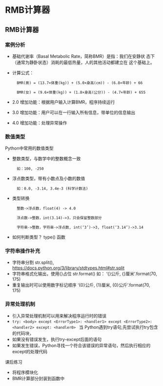 # RMB计算器

## RMB计算器

### 案例分析

- 基础代谢率（Basal Metabolic Rate，简称BMR）是指：我们在安静状
态下（通常为静卧状态）消耗的最低热量，人的其他活动都建立在
这个基础上。

- 计算公式：

		BMR(男) = (13.7×体重(kg)) + (5.0×身高(cm)) - (6.8×年龄) + 66

		BMR(女) = (9.6×体重(kg)) + (1.8×身高(公分)) - (4.7×年龄) + 655
		
- 2.0 增加功能：根据用户输入计算BMR，程序持续运行
- 3.0 增加功能：用户可以在一行输入所有信息，带单位的信息输出
- 4.0 增加功能：处理异常操作
	
		
### 数值类型

Python中常用的数值类型

- 整数类型，与数学中的整数概念一致

		如：100, -250
		
- 浮点数类型，带有小数点及小数的数值
		
		如：0.0, -3.14, 3.4e-3 (科学计数法)
		
- 类型转换

		整数->浮点数，float(4) -> 4.0
		
		浮点数->整数，int(3.14)->3，只会保留整数部分
		
		字符串->整数，字符串->浮点数, int(‘3’)->3, float(‘3.14’)->3.14
		
- 如何判断类型？ type() 函数

### 字符串操作补充

- 字符串分割
str.split(), https://docs.python.org/3/library/stdtypes.html#str.split
- 字符串格式化输出，使用{}占位
str.format()
如：
‘{}公斤, {}厘米’.format(70, 175)
- 重复输出时可以使用数字标记顺序
‘{0}公斤, {1}厘米, {0}公斤’.format(70, 175)

### 异常处理机制
- 引入异常处理机制可以用来解决程序运行时的错误
- `try:
		<body>
	except <ErrorType1>:
		<handler1>
	except <ErrorType2>:
		<handler2>
	except:
		<handler0>
	`
当 Python遇到try语句,先尝试执行try包含的代码块，
- 如果没有错误发生，执行try-except后面的语句
- 如果发生错误，Python寻找一个符合该错误的异常语句，然后执行相应的except的处理代码

课后练习
- 将程序模块化
- BMR计算部分封装到函数中


